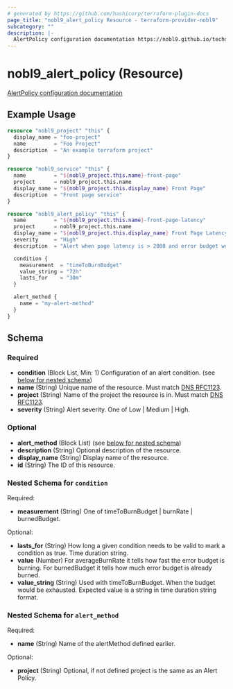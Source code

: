 ```yaml
---
# generated by https://github.com/hashicorp/terraform-plugin-docs
page_title: "nobl9_alert_policy Resource - terraform-provider-nobl9"
subcategory: ""
description: |-
  AlertPolicy configuration documentation https://nobl9.github.io/techdocs_YAML_Guide/#alertpolicy
---
```


# nobl9_alert_policy (Resource)

[AlertPolicy configuration documentation](https://nobl9.github.io/techdocs_YAML_Guide/#alertpolicy)

## Example Usage

```terraform
resource "nobl9_project" "this" {
  display_name = "foo-project"
  name         = "Foo Project"
  description  = "An example terraform project"
}

resource "nobl9_service" "this" {
  name         = "${nobl9_project.this.name}-front-page"
  project      = nobl9_project.this.name
  display_name = "${nobl9_project.this.display_name} Front Page"
  description  = "Front page service"
}

resource "nobl9_alert_policy" "this" {
  name         = "${nobl9_project.this.name}-front-page-latency"
  project      = nobl9_project.this.name
  display_name = "${nobl9_project.this.display_name} Front Page Latency"
  severity     = "High"
  description  = "Alert when page latency is > 2000 and error budget would be exhausted"

  condition {
    measurement  = "timeToBurnBudget"
    value_string = "72h"
    lasts_for    = "30m"
  }

  alert_method {
    name = "my-alert-method"
  }
}
```

<!-- schema generated by tfplugindocs -->
## Schema

### Required

- **condition** (Block List, Min: 1) Configuration of an alert condition. (see [below for nested schema](#nestedblock--condition))
- **name** (String) Unique name of the resource. Must match [DNS RFC1123](https://kubernetes.io/docs/concepts/overview/working-with-objects/names/#names).
- **project** (String) Name of the project the resource is in. Must match [DNS RFC1123](https://kubernetes.io/docs/concepts/overview/working-with-objects/names/#names).
- **severity** (String) Alert severity. One of Low | Medium | High.

### Optional

- **alert_method** (Block List) (see [below for nested schema](#nestedblock--alert_method))
- **description** (String) Optional description of the resource.
- **display_name** (String) Display name of the resource.
- **id** (String) The ID of this resource.

<a id="nestedblock--condition"></a>
### Nested Schema for `condition`

Required:

- **measurement** (String) One of timeToBurnBudget | burnRate | burnedBudget.

Optional:

- **lasts_for** (String) How long a given condition needs to be valid to mark a condition as true. Time duration string.
- **value** (Number) For averageBurnRate it tells how fast the error budget is burning. For burnedBudget it tells how much error budget is already burned.
- **value_string** (String) Used with timeToBurnBudget. When the budget would be exhausted. Expected value is a string in time duration string format.


<a id="nestedblock--alert_method"></a>
### Nested Schema for `alert_method`

Required:

- **name** (String) Name of the alertMethod defined earlier.

Optional:

- **project** (String) Optional, if not defined project is the same as an Alert Policy.



